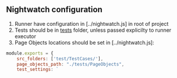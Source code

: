 ## Nightwatch configuration
1. Runner have configuration in [../nightwatch.js] in root of project
2. Tests should be in [tests](../tests/) folder, unless passed explicilty to runner executor
3. Page Objects locations should be set in [../nightwatch.js]: 
```js
module.exports = {
    src_folders: ['test/TestCases/'],
    page_objects_path: "./tests/PageObjects",
    test_settings: `
```